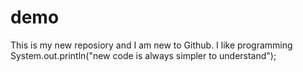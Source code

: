# demo

This is my new reposiory and I am new to Github.
I like programming
System.out.println("new code is always simpler to understand");
